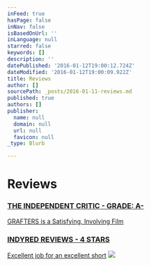 ```yaml
---
inFeed: true
hasPage: false
inNav: false
isBasedOnUrl: ''
inLanguage: null
starred: false
keywords: []
description: ''
datePublished: '2016-01-12T19:00:12.724Z'
dateModified: '2016-01-12T19:00:09.922Z'
title: Reviews
author: []
sourcePath: _posts/2016-01-11-reviews.md
published: true
authors: []
publisher:
  name: null
  domain: null
  url: null
  favicon: null
_type: Blurb

---
```

# Reviews

### [THE INDEPENDENT CRITIC - GRADE: A-][0]

[GRAFTERS is a Satisfying, Involving Film][0]

### [INDYRED REVIEWS - 4 STARS][1]

[Excellent job for an excellent short][1]
![](https://s3-us-west-2.amazonaws.com/the-grid-img/p/ae44491f95d5458e0d7ea116437afa0db433725b.jpg)

[0]: http://theindependentcritic.com/grafters
[1]: http://www.indyred.com/grafters-review.html